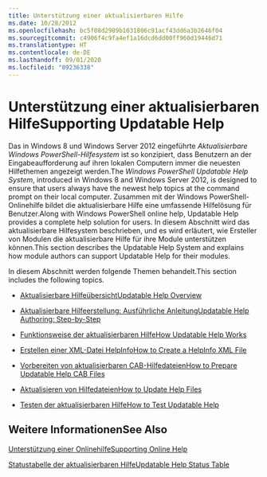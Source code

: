 ```yaml
---
title: Unterstützung einer aktualisierbaren Hilfe
ms.date: 10/28/2012
ms.openlocfilehash: bc5f08d2989b1031806c91acf43dd6a3b2646f04
ms.sourcegitcommit: c4906f4c9fa4ef1a16dcd6dd00ff960d19446d71
ms.translationtype: HT
ms.contentlocale: de-DE
ms.lasthandoff: 09/01/2020
ms.locfileid: "89236338"
---
```

# <a name="supporting-updatable-help"></a><span data-ttu-id="3f617-102">Unterstützung einer aktualisierbaren Hilfe</span><span class="sxs-lookup"><span data-stu-id="3f617-102">Supporting Updatable Help</span></span>

<span data-ttu-id="3f617-103">Das in Windows 8 und Windows Server 2012 eingeführte *Aktualisierbare Windows PowerShell-Hilfesystem* ist so konzipiert, dass Benutzern an der Eingabeaufforderung auf ihren lokalen Computern immer die neuesten Hilfethemen angezeigt werden.</span><span class="sxs-lookup"><span data-stu-id="3f617-103">The *Windows PowerShell Updatable Help System*, introduced in Windows 8 and Windows Server 2012, is designed to ensure that users always have the newest help topics at the command prompt on their local computer.</span></span> <span data-ttu-id="3f617-104">Zusammen mit der Windows PowerShell-Onlinehilfe bildet die aktualisierbare Hilfe eine umfassende Hilfelösung für Benutzer.</span><span class="sxs-lookup"><span data-stu-id="3f617-104">Along with Windows PowerShell online help, Updatable Help provides a complete help solution for users.</span></span> <span data-ttu-id="3f617-105">In diesem Abschnitt wird das aktualisierbare Hilfesystem beschrieben, und es wird erläutert, wie Ersteller von Modulen die aktualisierbare Hilfe für ihre Module unterstützen können.</span><span class="sxs-lookup"><span data-stu-id="3f617-105">This section describes the Updatable Help System and explains how module authors can support Updatable Help for their modules.</span></span>

<span data-ttu-id="3f617-106">In diesem Abschnitt werden folgende Themen behandelt.</span><span class="sxs-lookup"><span data-stu-id="3f617-106">This section includes the following topics.</span></span>

- [<span data-ttu-id="3f617-107">Aktualisierbare Hilfeübersicht</span><span class="sxs-lookup"><span data-stu-id="3f617-107">Updatable Help Overview</span></span>](./updatable-help-overview.md)

- [<span data-ttu-id="3f617-108">Aktualisierbare Hilfeerstellung: Ausführliche Anleitung</span><span class="sxs-lookup"><span data-stu-id="3f617-108">Updatable Help Authoring: Step-by-Step</span></span>](./updatable-help-authoring-step-by-step.md)

- [<span data-ttu-id="3f617-109">Funktionsweise der aktualisierbaren Hilfe</span><span class="sxs-lookup"><span data-stu-id="3f617-109">How Updatable Help Works</span></span>](./how-updatable-help-works.md)

- [<span data-ttu-id="3f617-110">Erstellen einer XML-Datei HelpInfo</span><span class="sxs-lookup"><span data-stu-id="3f617-110">How to Create a HelpInfo XML File</span></span>](./how-to-create-a-helpinfo-xml-file.md)

- [<span data-ttu-id="3f617-111">Vorbereiten von aktualisierbaren CAB-Hilfedateien</span><span class="sxs-lookup"><span data-stu-id="3f617-111">How to Prepare Updatable Help CAB Files</span></span>](./how-to-prepare-updatable-help-cab-files.md)

- [<span data-ttu-id="3f617-112">Aktualisieren von Hilfedateien</span><span class="sxs-lookup"><span data-stu-id="3f617-112">How to Update Help Files</span></span>](./how-to-update-help-files.md)

- [<span data-ttu-id="3f617-113">Testen der aktualisierbaren Hilfe</span><span class="sxs-lookup"><span data-stu-id="3f617-113">How to Test Updatable Help</span></span>](./how-to-test-updatable-help.md)

## <a name="see-also"></a><span data-ttu-id="3f617-114">Weitere Informationen</span><span class="sxs-lookup"><span data-stu-id="3f617-114">See Also</span></span>

[<span data-ttu-id="3f617-115">Unterstützung einer Onlinehilfe</span><span class="sxs-lookup"><span data-stu-id="3f617-115">Supporting Online Help</span></span>](./supporting-online-help.md)

[<span data-ttu-id="3f617-116">Statustabelle der aktualisierbaren Hilfe</span><span class="sxs-lookup"><span data-stu-id="3f617-116">Updatable Help Status Table</span></span>](/windows/deployment/deploy-whats-new)
